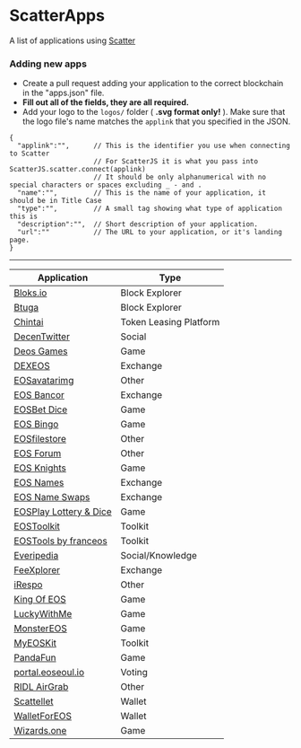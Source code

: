 # ScatterApps

A list of applications using [Scatter](https://get-scatter.com)

### Adding new apps

- Create a pull request adding your application to the correct blockchain in the "apps.json" file. 
- **Fill out all of the fields, they are all required.**
- Add your logo to the `logos/` folder ( **.svg format only!** ). Make sure that the logo file's name matches the `applink` that you specified in the JSON. 

```
{
  "applink":"",      // This is the identifier you use when connecting to Scatter
                     // For ScatterJS it is what you pass into ScatterJS.scatter.connect(applink)
                     // It should be only alphanumerical with no special characters or spaces excluding _ - and .
  "name":"",         // This is the name of your application, it should be in Title Case
  "type":"",         // A small tag showing what type of application this is
  "description":"",  // Short description of your application.
  "url":""           // The URL to your application, or it's landing page.
}
```


-------------

| Application | Type |
| -- | -- |
| [Bloks.io](https://bloks.io/) | Block Explorer |
| [Btuga](https://btuga.io/) | Block Explorer |
| [Chintai](https://eos.chintai.io/) | Token Leasing Platform |
| [DecenTwitter](http://decentwitter.com) | Social |
| [Deos Games](https://deosgames.com) | Game |
| [DEXEOS](https://dexeos.io/) | Exchange |
| [EOSavatarimg](https://eosavatarimg.now.sh) | Other |
| [EOS Bancor](https://eos.bancor.network/) | Exchange |
| [EOSBet Dice](https://dice.eosbet.io/) | Game |
| [EOS Bingo](https://eosbingo.net) | Game |
| [EOSfilestore](https://eosfilestore.now.sh) | Other |
| [EOS Forum](https://eos-forum.org) | Other |
| [EOS Knights](http://eosknights.io) | Game |
| [EOS Names](http://eosnames.net) | Exchange |
| [EOS Name Swaps](https://www.eosnameswaps.com) | Exchange |
| [EOSPlay Lottery & Dice](https://eosplay.co) | Game |
| [EOSToolkit](https://eostoolkit.io) | Toolkit |
| [EOSTools by franceos](https://tools.franceos.fr) | Toolkit |
| [Everipedia](https://everipedia.org/) | Social/Knowledge |
| [FeeXplorer](https://eos.feexplorer.io) | Exchange |
| [iRespo](https://www.irespo.com/) | Other |
| [King Of EOS](https://kingofeos.com) | Game |
| [LuckyWithMe](https://www.luckywith.me/) | Game |
| [MonsterEOS](http://monstereos.io) | Game |
| [MyEOSKit](https://www.myeoskit.com) | Toolkit |
| [PandaFun](http://game.pandafun.io) | Game |
| [portal.eoseoul.io](https://portal.eoseoul.io) | Voting |
| [RIDL AirGrab](https://ridl.get-scatter.com) | Other |
| [Scattellet](https://scattellet.com) | Wallet |
| [WalletForEOS](http://www.walletforeos.com/) | Wallet |
| [Wizards.one](https://game.wizards.one) | Game |
